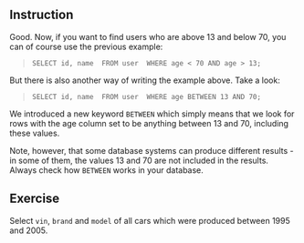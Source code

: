 ## Instruction
Good. Now, if you want to find users who are above 13 and below 70, you can of course use the previous example:

> `SELECT id, name 
FROM user 
WHERE age < 70 AND age > 13;`

But there is also another way of writing the example above. Take a look:

> `SELECT id, name 
FROM user 
WHERE age BETWEEN 13 AND 70;`

We introduced a new keyword `BETWEEN` which simply means that we look for rows with the age column set to be anything between 13 and 70, including these values.

Note, however, that some database systems can produce different results - in some of them, the values 13 and 70 are not included in the results. Always check how `BETWEEN` works in your database.

## Exercise
Select `vin`, `brand` and `model` of all cars which were produced between 1995 and 2005.